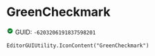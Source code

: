 # GreenCheckmark
![](/img/GreenCheckmark.png)
GUID: `-6203206191837598201`
```
EditorGUIUtility.IconContent("GreenCheckmark")
```
